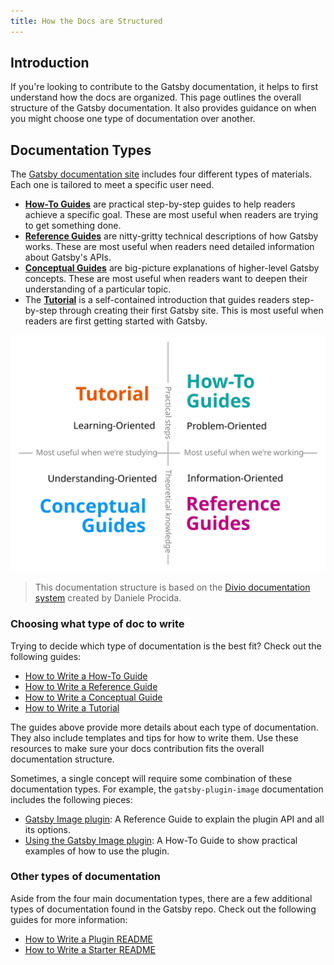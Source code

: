 ```yaml
---
title: How the Docs are Structured
---
```


## Introduction

If you're looking to contribute to the Gatsby documentation, it helps to first understand how the docs are organized. This page outlines the overall structure of the Gatsby documentation. It also provides guidance on when you might choose one type of documentation over another.

## Documentation Types

The [Gatsby documentation site](/docs) includes four different types of materials. Each one is tailored to meet a specific user need.

- [**How-To Guides**](/docs/how-to/) are practical step-by-step guides to help readers achieve a specific goal. These are most useful when readers are trying to get something done.
- [**Reference Guides**](/docs/reference/) are nitty-gritty technical descriptions of how Gatsby works. These are most useful when readers need detailed information about Gatsby's APIs.
- [**Conceptual Guides**](/docs/conceptual/) are big-picture explanations of higher-level Gatsby concepts. These are most useful when readers want to deepen their understanding of a particular topic.
- The [**Tutorial**](/docs/tutorial/) is a self-contained introduction that guides readers step-by-step through creating their first Gatsby site. This is most useful when readers are first getting started with Gatsby.

![Each of the four types of docs has a different intended audience. The Tutorial is for learning-oriented readers, who want practical steps to help when they're studying. How-To Guides are for problem-oriented readers, who want practical steps to help when they're working. Reference Guides are for information-oriented readers, who want theoretical knowledge to help when they're working. Conceptual Guides are for understanding-oriented readers, who want theoretical knowledge to help when they're studying.](./doc-type-quadrants.svg)

> This documentation structure is based on the [Divio documentation system](https://documentation.divio.com) created by Daniele Procida.

### Choosing what type of doc to write

Trying to decide which type of documentation is the best fit? Check out the following guides:

- [How to Write a How-To Guide](/contributing/docs-contributions/how-to-write-a-how-to-guide/)
- [How to Write a Reference Guide](/contributing/docs-contributions/how-to-write-a-reference-guide/)
- [How to Write a Conceptual Guide](/contributing/docs-contributions/how-to-write-a-conceptual-guide/)
- [How to Write a Tutorial](/contributing/docs-contributions/how-to-write-a-tutorial)

The guides above provide more details about each type of documentation. They also include templates and tips for how to write them. Use these resources to make sure your docs contribution fits the overall documentation structure.

Sometimes, a single concept will require some combination of these documentation types. For example, the `gatsby-plugin-image` documentation includes the following pieces:

- [Gatsby Image plugin](/docs/reference/built-in-components/gatsby-plugin-image/): A Reference Guide to explain the plugin API and all its options.
- [Using the Gatsby Image plugin](/docs/how-to/images-and-media/using-gatsby-plugin-image/): A How-To Guide to show practical examples of how to use the plugin.

### Other types of documentation

Aside from the four main documentation types, there are a few additional types of documentation found in the Gatsby repo. Check out the following guides for more information:

- [How to Write a Plugin README](/contributing/docs-contributions/how-to-write-a-plugin-readme)
- [How to Write a Starter README](/contributing/docs-contributions/how-to-write-a-starter-readme)
